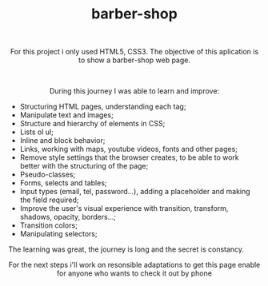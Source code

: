 <h1 align="center">barber-shop</h1>
<br>
<p align="center">For this project i only used HTML5, CSS3. The objective of this aplication is to show a barber-shop web page.</p><br>
<p align="center">During this journey I was able to learn and improve:

- Structuring HTML pages, understanding each tag;
- Manipulate text and images;
- Structure and hierarchy of elements in CSS;
- Lists ol ul;
- Inline and block behavior;
- Links, working with maps, youtube videos, fonts and other pages;
- Remove style settings that the browser creates, to be able to work better with the structuring of the page;
- Pseudo-classes;
- Forms, selects and tables;
- Input types (email, tel, password...), adding a placeholder and making the field required;
- Improve the user's visual experience with transition, transform, shadows, opacity, borders...;
- Transition colors;
- Manipulating selectors;

The learning was great, the journey is long and the secret is constancy.</p>

<p align="center">For the next steps i'll work on resonsible adaptations to get this page enable for anyone who wants to check it out by phone</p>
<br><br>



